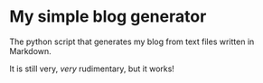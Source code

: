# My simple blog generator

The python script that generates my blog from text files written in Markdown.

It is still very, *very* rudimentary, but it works!
